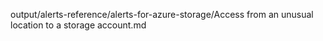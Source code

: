 output/alerts-reference/alerts-for-azure-storage/Access from an unusual location to a storage account.md